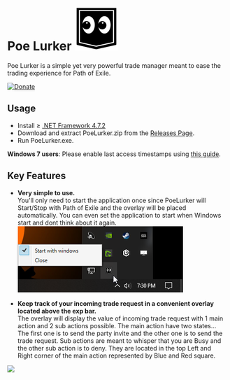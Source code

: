 # Poe Lurker <img src="LurkerIcon.png" width="100" height="100" />
Poe Lurker is a simple yet very powerful trade manager meant to ease the trading experience for Path of Exile. 

[![Donate](https://img.shields.io/badge/Donate-PayPal-green.svg)](https://www.paypal.com/cgi-bin/webscr?cmd=_donations&business=WEYTVSDNTB8GY&currency_code=CAD&source=url)

## Usage
- Install ≥ [.NET Framework 4.7.2](https://dotnet.microsoft.com/download/dotnet-framework)
- Download and extract PoeLurker.zip from the [Releases Page](https://github.com/C1rdec/PoeLurker/releases).  
- Run PoeLurker.exe.  

**Windows 7 users**:
Please enable last access timestamps using [this guide](https://www.groovypost.com/howto/microsoft/enable-last-access-time-stamp-to-files-folder-windows-7/amp/).

## Key Features

- **Very simple to use.**  
You'll only need to start the application once since PoeLurker will Start/Stop with Path of Exile and the overlay will be placed automatically. You can even set the application to start when Windows start and dont think about it again. ![](SystemTray.png)

- **Keep track of your incoming trade request in a convenient overlay located above the exp bar.**  
The overlay will display the value of incoming trade request with 1 main action and 2 sub actions possible.
The main action have two states... The first one is to send the party invite and the other one is to send the trade request. Sub actions are meant to whisper that you are Busy and the other sub action is to deny. They are located in the top Left and Right corner of the main action represented by Blue and Red square.

![](ReadMe.gif)
